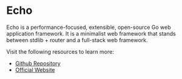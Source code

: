 # Echo

Echo is a performance-focused, extensible, open-source Go web application framework. It is a minimalist web framework that stands between stdlib + router and a full-stack web framework.

Visit the following resources to learn more:

- [Github Repository](https://github.com/labstack/echo)
- [Official Website](https://echo.labstack.com/)
